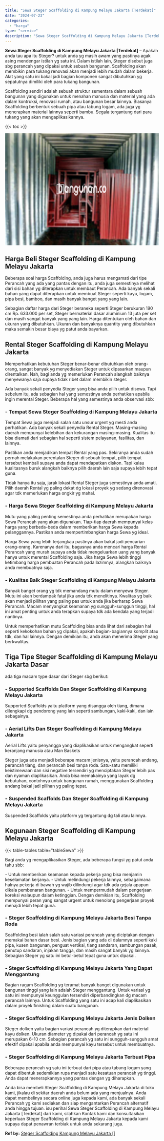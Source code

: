 ```yaml
---
title: "Sewa Steger Scaffolding di Kampung Melayu Jakarta [Terdekat]"
date: "2024-07-23"
categories: 
  - "harga"
type: "service"
description: "Sewa Steger Scaffolding di Kampung Melayu Jakarta [Terdekat]. Anda bisa membeli Steger Scaffolding di Kampung Melayu Jakarta di toko kami, jikalau di sekitar..."
---
```


**Sewa Steger Scaffolding di Kampung Melayu Jakarta \[Terdekat\]** – Apakah anda tau apa itu Steger? untuk anda yg masih awam yang pastinya agak asing mendengar istilah yg satu ini. Dalam istilah lain, Steger disebut juga sbg perancah yang dipakai untuk sebuah bangunan. Scaffolding akan membikin para tukang renovasi akan menjadi lebih mudah dalam bekerja. Alat yang satu ini bakal jadi bagian komponen sangat dibutuhkan yg sepatutnya dimiliki oleh para tukang bangunan.

Scaffolding sendiri adalah sebuah struktur sementara dalam sebuah bangunan yang digunakan untuk menahan manusia dan material yang ada dalam kontruksi, renovasi rumah, atau bangunan besar lainnya. Biasanya Scaffolding berbentuk sebuah pipa atau tabung logam, ada juga yg menerapkan material lainnya seperti bambu. Segala tergantung dari para tukang yang akan mengaplikasikannya.

{{< toc >}}

![Sewa Steger Scaffolding di Kampung Melayu Jakarta [Terdekat]](/images/sewa-scaffolding-steger-15.png)

## Harga Beli Steger Scaffolding di Kampung Melayu Jakarta

Beberapa soal harga Scaffolding, anda juga harus mengamati dari tipe Perancah yang ada yang pantas dengan itu, anda juga semestinya melihat dari sisi bahan yg diterapkan untuk membaut Perancah. Ada banyak sekali bahan yang dapat diterapkan untuk membuat Steger seperti kayu, logam, pipa besi, bamboo, dan masih banyak banget yang yang lain.

Sebagian daftar harga dari Steger beraneka seperti Steger berukuran 190 cm Rp. 633.000 per set, Steger bermaterial dasar aluminium 13 juta per set dan masih sangat banyak yang yang lain. Harga ditentukan oleh bahan dan ukuran yang dibutuhkan. Ukuran dan banyaknya quantity yang dibutuhkan maka semakin besar biaya yg patut anda bayarkan.

## Rental Steger Scaffolding di Kampung Melayu Jakarta

Memperhatikan kebutuhan Steger benar-benar dibutuhkan oleh orang-orang, sangat banyak yg menyediakan Steger untuk dipasarkan maupun direntalkan. Nah, bagi anda yg memerlukan Perancah alangkah baiknya menyewanya saja supaya tidak ribet dalam membikin steger.

Ada banyak sekali penyedia Steger yang bisa anda pilih untuk disewa. Tapi sebelum itu, ada sebagian hal yang semestinya anda perhatikan apabila ingin merental Steger. Beberapa hal yang semestinya anda observasi sbb:

### \- Tempat Sewa Steger Scaffolding di Kampung Melayu Jakarta

Tempat Sewa juga menjadi salah satu unsur urgent yg mesti anda perhatikan. Ada banyak sekali penyedia Rental Steger. Masing-masing daerah mempunyai kelebihan dan kekurangan masing-masing. Kualitas itu bisa diamati dari sebagian hal seperti sistem pelayanan, fasilitas, dan lainnya.

Pastikan anda menjadikan tempat Rental yang pas. Sekiranya anda sudah pernah melakukan perentalan Steger di sebuah tempat, pilih tempat tersebut kembali supaya anda dapat mendapatkan diskon. Tapi kalau kualitasnya buruk alangkah baiknya pilih daerah lain saja supaya lebih tepat guna.

Tidak hanya itu saja, jarak lokasi Rental Steger juga semestinya anda amati. Pilih daerah Rental yg paling dekat dg lokasi proyek yg sedang direnovasi agar tdk memerlukan harga ongkir yg mahal.

### \- Harga Sewa Steger Scaffolding di Kampung Melayu Jakarta

Mutu yang paling penting semestinya anda perhatikan merupakan harga Sewa Perancah yang akan digunakan. Tiap-tiap daerah mempunyai kelas harga yang berbeda-beda dalam memberikan harga Sewa kepada pelanggannya. Pastikan anda mempertimbangkan harga Sewa yg ideal.

Harga Sewa yang lebih terjangkau pastinya akan bakal jadi pencarian orang-orang. Karenanya dari itu, bagusnya anda mencari harga Rental Perancah yang murah supaya anda tidak mengeluarkan uang yang banyak hanya untuk merental Scaffolding saja. Jika harga Sewa lebih tinggi ketimbang harga pembuatan Perancah pada lazimnya, alangkah baiknya anda membuatnya saja.

### \- Kualitas Baik Steger Scaffolding di Kampung Melayu Jakarta

Banyak banget orang yg tdk memandang mutu dalam menyewa Steger. Mutu ini akan berdampak fatal jika anda tdk menelitinya. Kwalitas yg baik akan menjadi pilihan yang paling pas untuk anda jika berharap Sewa Perancah. Macam menyangkut keamanan yg sungguh-sungguh tinggi, hal ini amat penting untuk anda terapkan supaya tdk ada kendala yang terjadi nantinya.

Untuk memperhatikan mutu Scaffolding bisa anda lihat dari sebagian hal seperti kekokohan bahan yg dipakai, apakah bagian-bagiannya komplit atau tdk, dan hal lainnya. Dengan demikian itu, anda akan menerima Steger yang berkwalitas.

## Tiga Tipe Steger Scaffolding di Kampung Melayu Jakarta Dasar

ada tiga macam type dasar dari Steger sbg berikut:

### \- Supported Scaffolds Dan Steger Scaffolding di Kampung Melayu Jakarta

Supported Scaffolds yaitu platform yang disangga oleh tiang, dimana dilengkapi dg pendorong yang lain seperti sambungan, kaki-kaki, dan lain sebagainya.

### \- Aerial Lifts Dan Steger Scaffolding di Kampung Melayu Jakarta

Aerial Lifts yaitu penyangga yang diaplikasikan untuk mengangkat seperti keranjang manusia atau Man Baskets

Steger juga ada menjadi beberapa macam jenisnya, yaitu perancah andang, perancah tiang, dan perancah besi tanpa roda. Satu-satu memiliki keistimewaan dan sisi negative tersendiri yg menciptakan Steger lebih pas dan nyaman diaplikasikan. Anda bisa memakainya yang layak dg kebutuhan, contohnya untuk bangunan rumah, menggunakan Scaffolding andang bakal jadi pilihan yg paling tepat.

### \- Suspended Scaffolds Dan Steger Scaffolding di Kampung Melayu Jakarta

Suspended Scaffolds yaitu platform yg tergantung dg tali atau lainnya.

## Kegunaan Steger Scaffolding di Kampung Melayu Jakarta

{{< table-tables table="tableSewa" >}}

Bagi anda yg mengaplikasikan Steger, ada beberapa fungsi yg patut anda tahu sbb:

\- Untuk memberikan keamanan kepada pekerja yang bisa menjamin keselamatan kerjanya. - Untuk melindungi pekerja lainnya, sebagaimana halnya pekerja di bawah yg wajib dilindungi agar tdk ada gejala apapun dikala pembenaran bangunan. - Untuk mempermudah dalam pengerjaan koreksi walaupun dalam ketinggian. Dengan demikian itu, Scaffolding mempunyai peran yang sangat urgent untuk menolong pengerjaan proyek menajdi lebih tepat guna.

### \- Steger Scaffolding di Kampung Melayu Jakarta Besi Tanpa Roda

Scaffolding besi ialah salah satu variasi perancah yang diciptakan dengan memakai bahan dasar besi. Jenis bagian yang ada di dalamnya seperti kaki pipa, kusen bangunan, penguat vertikal, tiang sandaran, sambungan pasak, penutup sandaran, injakan tangga, dan masih sangat banyak yg lainnya. Sebagian Steger yg satu ini betul-betul tepat guna untuk dipakai.

### \- Steger Scaffolding di Kampung Melayu Jakarta Yang Dapat Menggantung

Bagian ragam Scaffolding yg teramat banyak banget digunakan untuk bangunan tinggi yang lain adalah Steger menggantung. Untuk variasi yg satu ini mempunyai keunggulan tersendiri diperbandingkan dg macam perancah lainnya. Untuk Scaffolding yang satu ini acap kali diaplikasikan dalam proyek finishing dalam suatu bangunan.

### \- Steger Scaffolding di Kampung Melayu Jakarta Jenis Dolken

Steger dolken yaitu bagian variasi perancah yg diterapkan dari material kayu dolken. Ukuran diameter yg dipakai dari perancah yg satu ini merupakan 6-10 cm. Sebagian perancah yg satu ini sungguh-sungguh amat efektif dipakai apabila anda mempunyai kayu tersebut untuk membuatnya.

### \- Steger Scaffolding di Kampung Melayu Jakarta Terbuat Pipa

Beberapa perancah yg satu ini terbuat dari pipa atau tabung logam yang dapat dibentuk sedemikian rupa menjadi satu kesatuan perancah yg tinggi. Anda dapat menerapkannya yang pantas dengan yg diharapkan.

Anda bisa membeli Steger Scaffolding di Kampung Melayu Jakarta di toko kami, jikalau di sekitar daerah anda belum ada yang menjualnya. Anda dapat membelinya secara online juga kepada kami, ada banyak sekali Perancah yg kami sediakan dan siap mengantarkan Perancah alternatif anda hingga tujuan. isu perihal Sewa Steger Scaffolding di Kampung Melayu Jakarta \[Terdekat\] dari kami, silahkan Kontak kami dan konsultasikan keperluan Steger Scaffolding di Kampung Melayu Jakarta kepada kami supaya dapat penawran terbiak untuk anda sekarang juga.

**Ref by:** [Steger Scaffolding Kampung Melayu Jakarta []](https://id.wikipedia.org/wiki/Steger)

